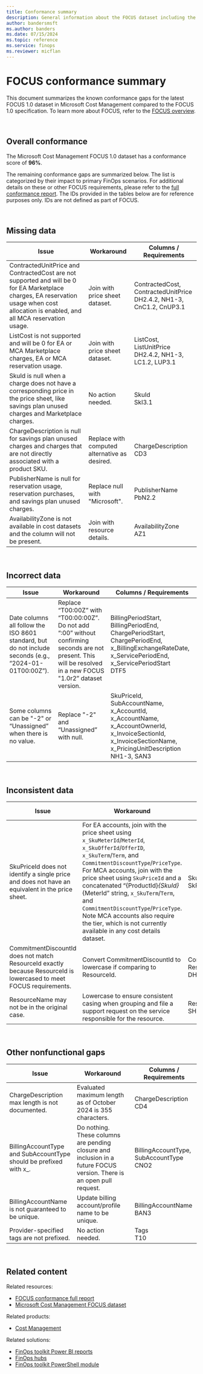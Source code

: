 ```yaml
---
title: Conformance summary
description: General information about the FOCUS dataset including the data generator, schema version, and columns included in the dataset.
author: bandersmsft
ms.author: banders
ms.date: 07/15/2024
ms.topic: reference
ms.service: finops
ms.reviewer: micflan
---
```


<!-- markdownlint-disable-next-line MD025 -->
# FOCUS conformance summary

This document summarizes the known conformance gaps for the latest FOCUS 1.0 dataset in Microsoft Cost Management compared to the FOCUS 1.0 specification. To learn more about FOCUS, refer to the [FOCUS overview](./what-is-focus.md).

<br>

## Overall conformance

The Microsoft Cost Management FOCUS 1.0 dataset has a conformance score of **96%**.

The remaining conformance gaps are summarized below. The list is categorized by their impact to primary FinOps scenarios. For additional details on these or other FOCUS requirements, please refer to the [full conformance report](./conformance-full-report.md). The IDs provided in the tables below are for reference purposes only. IDs are not defined as part of FOCUS.

<br>

## Missing data

| Issue                                                                                                                                                                                   | Workaround                                    | Columns / Requirements                                                 |
| --------------------------------------------------------------------------------------------------------------------------------------------------------------------------------------- | --------------------------------------------- | ---------------------------------------------------------------------- |
| ContractedUnitPrice and ContractedCost are not supported and will be 0 for EA Marketplace charges, EA reservation usage when cost allocation is enabled, and all MCA reservation usage. | Join with price sheet dataset.                | ContractedCost, ContractedUnitPrice<br>DH2.4.2, NH1-3, CnC1.2, CnUP3.1 |
| ListCost is not supported and will be 0 for EA or MCA Marketplace charges, EA or MCA reservation usage.                                                                                 | Join with price sheet dataset.                | ListCost, ListUnitPrice<br>DH2.4.2, NH1-3, LC1.2, LUP3.1               |
| SkuId is null when a charge does not have a corresponding price in the price sheet, like savings plan unused charges and Marketplace charges.                                           | No action needed.                             | SkuId<br>SkI3.1                                                        |
| ChargeDescription is null for savings plan unused charges and charges that are not directly associated with a product SKU.                                                              | Replace with computed alternative as desired. | ChargeDescription<br>CD3                                               |
| PublisherName is null for reservation usage, reservation purchases, and savings plan unused charges.                                                                                    | Replace null with "Microsoft".                | PublisherName<br>PbN2.2                                                |
| AvailabilityZone is not available in cost datasets and the column will not be present.                                                                                                  | Join with resource details.                   | AvailabilityZone<br>AZ1                                                |

<br>

## Incorrect data

| Issue                                                                                                       | Workaround                                           | Columns / Requirements                                                                                                                                      |
| ----------------------------------------------------------------------------------------------------------- | ---------------------------------------------------- | ----------------------------------------------------------------------------------------------------------------------------------------------------------- |
| Date columns all follow the ISO 8601 standard, but do not include seconds (e.g., “2024-01-01T00:00Z”). | Replace “T00:00Z” with “T00:00:00Z”. Do not add “:00” without confirming seconds are not present. This will be resolved in a new FOCUS "1.0r2” dataset version. | BillingPeriodStart, BillingPeriodEnd, ChargePeriodStart, ChargePeriodEnd, x_BillingExchangeRateDate, x_ServicePeriodEnd, x_ServicePeriodStart<br>DTF5 |
| Some columns can be "-2" or “Unassigned” when there is no value.                                            | Replace "-2" and “Unassigned” with null.             | SkuPriceId, SubAccountName, x_AccountId, x_AccountName, x_AccountOwnerId, x_InvoiceSectionId, x_InvoiceSectionName, x_PricingUnitDescription<br>NH1-3, SAN3 |

<br>

## Inconsistent data

| Issue                                                                                                               | Workaround                                                                                                                  | Columns / Requirements                          |
| ------------------------------------------------------------------------------------------------------------------- | --------------------------------------------------------------------------------------------------------------------------- | ----------------------------------------------- |
| SkuPriceId does not identify a single price and does not have an equivalent in the price sheet.                     | For EA accounts, join with the price sheet using `x_SkuMeterId`/`MeterId`, `x_SkuOfferId`/`OfferID`, `x_SkuTerm`/`Term`, and `CommitmentDiscountType`/`PriceType`. For MCA accounts, join with the price sheet using `SkuPriceId` and a concatenated “{ProductId}_{SkuId}_{MeterId” string, `x_SkuTerm`/`Term`, and `CommitmentDiscountType`/`PriceType`. Note MCA accounts also require the tier, which is not currently available in any cost details dataset. | SkuPriceId<br>SkPI4                             |
| CommitmentDiscountId does not match ResourceId exactly because ResourceId is lowercased to meet FOCUS requirements. | Convert CommitmentDiscountId to lowercase if comparing to ResourceId.                                                       | CommitmentDiscountId, ResourceId<br>DH3.12, SH2 |
| ResourceName may not be in the original case.                                                                       | Lowercase to ensure consistent casing when grouping and file a support request on the service responsible for the resource. | ResourceName<br>SH2                             |

<br>

## Other nonfunctional gaps

| Issue                                                             | Workaround                                                                                                            | Columns / Requirements                     |
| ----------------------------------------------------------------- | --------------------------------------------------------------------------------------------------------------------- | ------------------------------------------ |
| ChargeDescription max length is not documented.                   | Evaluated maximum length as of October 2024 is 355 characters.                                                        | ChargeDescription<br>CD4                   |
| BillingAccountType and SubAccountType should be prefixed with x_. | Do nothing. These columns are pending closure and inclusion in a future FOCUS version. There is an open pull request. | BillingAccountType, SubAccountType<br>CNO2 |
| BillingAccountName is not guaranteed to be unique.                | Update billing account/profile name to be unique.                                                                     | BillingAccountName<br>BAN3                 |
| Provider-specified tags are not prefixed.                         | No action needed.                                                                                                     | Tags<br>T10                                |

<br>

## Related content

Related resources:

- [FOCUS conformance full report](./conformance-full-report.md)
- [Microsoft Cost Management FOCUS dataset](/azure/cost-management-billing/dataset-schema/cost-usage-details-focus.md)

Related products:

- [Cost Management](/azure/cost-management-billing/costs)

Related solutions:

- [FinOps toolkit Power BI reports](https://aka.ms/ftk/pbi)
- [FinOps hubs](https://aka.ms/finops/hubs)
- [FinOps toolkit PowerShell module](https://aka.ms/ftk/ps)

<br>
